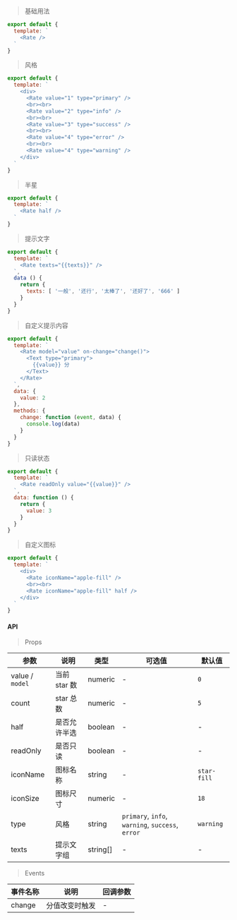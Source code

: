 > 基础用法

```js
export default {
  template: `
    <Rate />
  `
}
```

> 风格

```js
export default {
  template: `
    <div>
      <Rate value="1" type="primary" />
      <br><br>
      <Rate value="2" type="info" />
      <br><br>
      <Rate value="3" type="success" />
      <br><br>
      <Rate value="4" type="error" />
      <br><br>
      <Rate value="4" type="warning" />
    </div>
  `
}
```

> 半星

```js
export default {
  template: `
    <Rate half />
  `
}
```

> 提示文字

```js
export default {
  template: `
    <Rate texts="{{texts}}" />
  `,
  data () {
    return {
      texts: [ '一般', '还行', '太棒了', '还好了', '666' ]
    }
  }
}
```

> 自定义提示内容

```js
export default {
  template: `
    <Rate model="value" on-change="change()">
      <Text type="primary">
        {{value}} 分
      </Text>
    </Rate>
  `,
  data: {
    value: 2
  },
  methods: {
    change: function (event, data) {
      console.log(data)
    }
  }
}
```

> 只读状态

```js
export default {
  template: `
    <Rate readOnly value="{{value}}" />
  `,
  data: function () {
    return {
      value: 3
    }
  }
}
```

> 自定义图标

```js
export default {
  template: `
    <div>
      <Rate iconName="apple-fill" />
      <br><br>
      <Rate iconName="apple-fill" half />
    </div>
  `
}
```

#### API

> Props

参数 | 说明 | 类型 | 可选值 | 默认值
---|---|---|---|---
value / `model` | 当前 star 数 | numeric | - | `0`
count | star 总数 | numeric | - | `5`
half | 是否允许半选 | boolean | - | -
readOnly | 是否只读 | boolean | - | -
iconName | 图标名称 | string | - | `star-fill`
iconSize | 图标尺寸 | numeric | - | `18`
type | 风格 | string | `primary`, `info`, `warning`, `success`, `error` | `warning`
texts | 提示文字组 | string[] | - | -

> Events

事件名称 | 说明 | 回调参数
---|---|---
change | 分值改变时触发 | -

